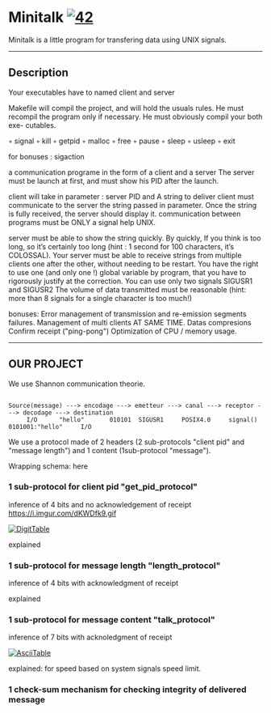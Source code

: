 # Minitalk [![42](https://i.imgur.com/9NXfcit.jpg)](i.imgur.com/9NXfcit.jpg)

Minitalk is a little program for transfering data using UNIX signals.

---

## Description

Your executables have to named client and server


Makefile will compil the project, and will hold the usuals rules. He must recompil the program only if necessary. He must obviously compil your both exe- cutables.


◦ signal ◦ kill
◦ getpid ◦ malloc ◦ free
◦ pause ◦ sleep ◦ usleep ◦ exit

for bonuses :  sigaction



a communication programe in the form of a client and a server
The server must be launch at first, and must show his PID after the launch.

client will take in parameter : server PID and A string to deliver
client must communicate to the server the string passed in parameter.
Once the string is fully received, the server should display it.
communication between programs must be ONLY a signal help UNIX.

server must be able to show the string quickly. By quickly, If you think is too
long, so it’s certainly too long (hint : 1 second for 100 characters, it’s COLOSSAL).
Your server must be able to receive strings from multiple clients one after the other, without needing to be restart.
You have the right to use one (and only one !) global variable by program, that you have to rigorously justify at the correction.
You can use only two signals SIGUSR1 and SIGUSR2
The volume of data transmitted must be reasonable (hint: more than 8 signals for a single character is too much!)

bonuses:
Error management of transmission and re-emission segments failures.
Management of multi clients AT SAME TIME.
Datas compresions
Confirm receipt ("ping-pong")
Optimization of CPU / memory usage.

---

## OUR PROJECT

We use Shannon communication theorie.

```shell=

Source(message) ---> encodage ---> emetteur ---> canal ---> receptor ---> decodage ---> destination
     I/O      "hello"       010101  SIGUSR1     POSIX4.0     signal()   0101001:"hello"     I/O  

```

We use a protocol made of 2 headers (2 sub-protocols "client pid" and "message length") and 1 content (1sub-protocol "message").

Wrapping schema: here

### 1 sub-protocol for client pid "get_pid_protocol"
inference of 4 bits and no acknowledgement of receipt
https://i.imgur.com/dKWDfk9.gif

[![DigitTable](https://i.imgur.com/dKWDfk9.gif)](i.imgur.com/dKWDfk9.gif)

explained

### 1 sub-protocol for message length "length_protocol"

inference of 4 bits with acknowledgment of receipt

explained

### 1 sub-protocol for message content "talk_protocol"

inference of 7 bits with acknoledgment of receipt

[![AsciiTable](https://i.imgur.com/h1kykji.png)](i.imgur.com/h1kykji.png)

explained: for speed based on system signals speed limit.

### 1 check-sum mechanism for checking integrity of delivered message


